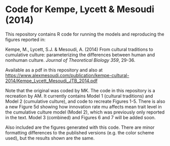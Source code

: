 # Code for Kempe, Lycett & Mesoudi (2014)

This repository contains R code for running the models and reproducing the figures reported in:

Kempe, M., Lycett, S.J. & Mesoudi, A. (2014) From cultural traditions to cumulative culture: parameterizing the differences between human and nonhuman culture. *Journal of Theoretical Biology 359*, 29-36.

Available as a pdf in this repository and also at https://www.alexmesoudi.com/publication/kempe-cultural-2014/Kempe_Lycett_Mesoudi_JTB_2014.pdf

Note that the original was coded by MK. The code in this repository is a recreation by AM. It currently contains Model 1 (cultural traditions) and Model 2 (cumulative culture), and code to recreate Figures 1-5. There is also a new Figure 5d showing how innovation rate mu affects mean trait level in the cumulative culture model (Model 2), which was previously only reported in the text. Model 3 (combined) and Figures 6 and 7 will be added soon.

Also included are the figures generated with this code. There are minor formatting differences to the published versions (e.g. the color scheme used), but the results shown are the same.
